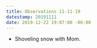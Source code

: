 ```yaml
---
title: Observations 11-11-19
datestamp: 20191111
date: 2019-12-22 19:07:00 -06:00
---
```


- Shoveling snow with Mom.
